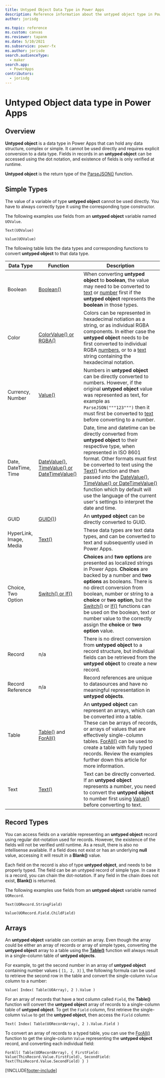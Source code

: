 ```yaml
---
title: Untyped Object Data Type in Power Apps
description: Reference information about the untyped object type in Power Apps.
author: jorisdg

ms.topic: reference
ms.custom: canvas
ms.reviewer: tapanm
ms.date: 5/10/2021
ms.subservice: power-fx
ms.author: jorisde
search.audienceType: 
  - maker
search.app: 
  - PowerApps
contributors:
  - jorisdg
---
```

# Untyped Object data type in Power Apps

## Overview

**Untyped object** is a data type in Power Apps that can hold any data structure, complex or simple. It cannot be used directly and requires explicit conversion to a data type. Fields in records in an **untyped object** can be accessed using the dot notation, and existence of fields is only verified at runtime.

**Untyped object** is the return type of the [ParseJSON()](function-parsejson.md) function.

## Simple Types

The value of a variable of type **untyped object** cannot be used directly. You have to always correctly type it using the corresponding type constructor.

The following examples use fields from an **untyped object** variable named `UOValue`.

```powerapps-dot
Text(UOValue)
```
```powerapps-dot
Value(UOValue)
```

The following table lists the data types and corresponding functions to convert **untyped object** to that data type.

| Data Type | Function  | Description |
| --- | --- | --- |
| Boolean | [Boolean()](function-boolean.md) | When converting **untyped object** to **boolean**, the value may need to be converted to [text](function-text.md) or [number](function-value.md) first if the **untyped object** represents the **boolean** in those types. |
| Color | [ColorValue() or RGBA()](function-colors.md) | Colors can be represented in hexadecimal notiation as a string, or as individual RGBA components. In either case the **untyped object** needs to be first converted to individual RGBA [numbers](function-value.md), or to a [text](function-text.md) string containing the hexadecimal notation. |
| Currency, Number | [Value()](function-value.md) | Numbers in **untyped object** can be directly converted to numbers. However, if the original **untyped object** value was represented as text, for example as `ParseJSON("""123""")` then it must first be converted to [text](function-text.md) before converting to a number. |
| Date, DateTime, Time | [DateValue(), TimeValue() or DateTimeValue()](function-datevalue-timevalue.md) | Date, time and datetime can be directly converted from **untyped object** to their respective type, when represented in ISO 8601 format. Other formats must first be converted to text using the [Text()](function-text.md) function and then passed into the [DateValue(), TimeValue() or DateTimeValue()](function-datevalue-timevalue.md) function which by default will use the language of the current user's settings to interpret the date and time. |
| GUID | [GUID()](function-guid.md)) | An **untyped object** can be directly converted to GUID. |
| HyperLink, Image, Media | [Text()](function-text.md) | These data types are text data types, and can be converted to text and subsequently used in Power Apps. |
| Choice, Two Option | [Switch() or If()](function-if.md) | **Choices** and **two options** are presented as localized strings in Power Apps. **Choices** are backed by a number and **two options** as booleans. There is no direct conversion from boolean, number or string to a **choice** or **two option**, but the [Switch()]() or [If()]() functions can be used on the boolean, text or number value to the correctly assign the **choice** or **two option** value. |
| Record | n/a | There is no direct conversion from **untyped object** to a record structure, but individual fields can be retrieved from the **untyped object** to create a new record. |
| Record Reference | n/a | Record references are unique to datasources and have no meaningful representation in **untyped objects**. |
| Table | [Table()](function-table.md) and [ForAll()](function-forall.md) | An **untyped object** can represent an arrays, which can be converted into a table. These can be arrays of records, or arrays of values that are effectively single-column tables. [ForAll()](function-forall.md) can be used to create a table with fully typed records. Review the examples further down this article for more information. |
| Text | [Text()](function-text.md) | Text can be directly converted. If an **untyped object** represents a number, you need to convert the **untyped object** to number first using [Value()](function-value.md) before converting to text. |

## Record Types

You can access fields on a variable representing an **untyped object** record using regular dot-notation used for records. However, the existence of the fields will not be verified until runtime. As a result, there is also no intellisense available. If a field does not exist or has an underlying **null** value, accessing it will result in a **Blank()** value.

Each field on the record is also of type **untyped object**, and needs to be properly typed. The field can be an untyped record of simple type. In case it is a record, you can chain the dot-notation. If any field in the chain does not exist, **Blank()** is returned.

The following examples use fields from an **untyped object** variable named `UORecord`.

```powerapps-dot
Text(UORecord.StringField)
```
```powerapps-dot
Value(UORecord.Field.ChildField)
```

## Arrays

An **untyped object** variable can contain an array. Even though the array could be either an array of records or array of simple types, converting the **untyped object** array to a table using the **[Table()](function-table.md)** function will always result in a single-column table of **untyped objects**.

For example, to get the second number in an array of **untyped object** containing number values ( `[1, 2, 3]` ), the following formula can be used to retrieve the second row in the table and convert the single-column `Value` column to a number:

```powerapps-dot
Value( Index( Table(UOArray), 2 ).Value )
```

For an array of records that have a text column called `Field`, the **Table()** function will convert the **untyped object** array of records to a single-column table of **untyped object**. To get the `Field` column, first retrieve the single-column `Value` to get the **untyped object**, then access the `Field` column:

```powerapps-dot
Text( Index( Table(UORecordArray), 2 ).Value.Field )
```

To convert an array of records to a typed table, you can use the [ForAll()](function-forall.md) function to get the single-column `Value` representing the **untyped object** record, and converting each individual field:

```powerapps-dot
ForAll( Table(UORecordArray), { FirstField: Value(ThisRecord.Value.FirstField), SecondField: Text(ThisRecord.Value.SecondField) } )
```

[!INCLUDE[footer-include](../../includes/footer-banner.md)]